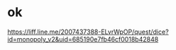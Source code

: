 # ok

https://liff.line.me/2007437388-ELvrWpOP/quest/dice?id=monopoly_v2&uid=685190e7fb46cf0018b42848
